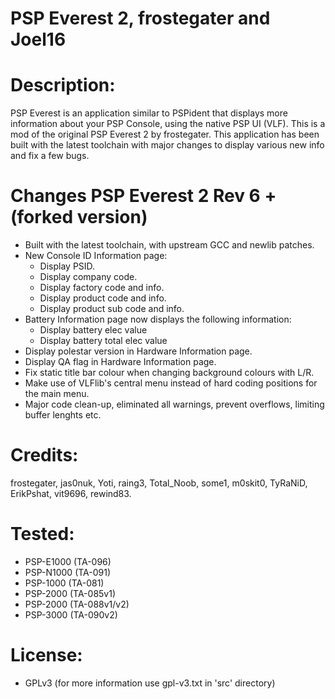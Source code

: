 # PSP Everest 2, frostegater and Joel16

# Description:
PSP Everest is an application similar to PSPident that displays more information about your PSP Console, using the native PSP UI (VLF). This is a mod of the original PSP Everest 2 by frostegater. This application has been built with the latest toolchain with major changes to display various new info and fix a few bugs.

# Changes PSP Everest 2 Rev 6 + (forked version)
- Built with the latest toolchain, with upstream GCC and newlib patches.
- New Console ID Information page:
  - Display PSID.
  - Display company code.
  - Display factory code and info.
  - Display product code and info.
  - Display product sub code and info.
- Battery Information page now displays the following information:
  - Display battery elec value
  - Display battery total elec value
- Display polestar version in Hardware Information page.
- Display QA flag in Hardware Information page.
- Fix static title bar colour when changing background colours with L/R.
- Make use of VLFlib's central menu instead of hard coding positions for the main menu.
- Major code clean-up, eliminated all warnings, prevent overflows, limiting buffer lenghts etc.

# Credits:
frostegater, jas0nuk, Yoti, raing3, Total_Noob, some1, m0skit0, TyRaNiD, ErikPshat, vit9696, rewind83.

# Tested:
- PSP-E1000 (TA-096)
- PSP-N1000 (TA-091)
- PSP-1000 (TA-081)
- PSP-2000 (TA-085v1)
- PSP-2000 (TA-088v1/v2)
- PSP-3000 (TA-090v2)

# License:
- GPLv3 (for more information use gpl-v3.txt in 'src' directory)
